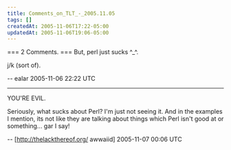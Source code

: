 ```yaml
---
title: Comments_on_TLT_-_2005.11.05
tags: []
createdAt: 2005-11-06T17:22-05:00
updatedAt: 2005-11-06T19:06-05:00
---
```


=== 2 Comments. ===
But, perl just sucks ^_^.

j/k (sort of).

-- ealar 2005-11-06 22:22 UTC


----

YOU'RE EVIL.

Seriously, what sucks about Perl? I'm just not seeing it. And in the examples I mention, its not like they are talking about things which Perl isn't good at or something... gar I say!

-- [http://thelackthereof.org/ awwaiid] 2005-11-07 00:06 UTC


